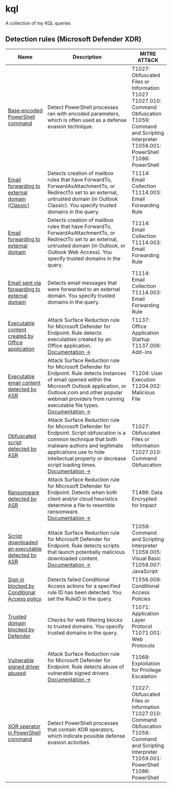 # kql

A collection of my KQL queries

## **Detection rules (Microsoft Defender XDR)**
|Name|Description|MITRE ATT&CK|
|-|-|-|
|[Base encoded PowerShell command](./detection-rules/Base-encoded-PowerShell-command/query.kql)|Detect PowerShell processes ran with encoded parameters, which is often used as a defense evasion technique.|T1027: Obfuscated Files or Information </br> T1027 T1027.010: Command Obfuscation </br> T1059: Command and Scripting Interpreter </br> T1059.001: PowerShell </br> T1086: PowerShell|
|[Email forwarding to external domain (Classic)](./detection-rules/Email-forwarding-to-external-domain-\(Classic\)/query.kql)|Detects creation of mailbox rules that have ForwardTo, ForwardAsAttachmentTo, or RedirectTo set to an external, untrusted domain (in Outlook Classic). You specify trusted domains in the query.|T1114: Email Collection </br> T1114.003: Email Forwarding Rule|
|[Email forwarding to external domain](./detection-rules/Email-forwarding-to-external-domain/query.kql)|Detects creation of mailbox rules that have ForwardTo, ForwardAsAttachmentTo, or RedirectTo set to an external, untrusted domain (in Outlook, or Outlook Web Access). You specify trusted domains in the query.|T1114: Email Collection </br> T1114.003: Email Forwarding Rule|
|[Email sent via forwarding to external domain](./detection-rules/Email-sent-via-forwarding-to-external-domain/query.kql)|Detects email messages that were forwarded to an external domain. You specify trusted domains in the query.|T1114: Email Collection </br> T1114.003: Email Forwarding Rule|
|[Executable content created by Office application](./detection-rules/Executable-content-created-by-Office-application-detected-by-ASR/query.kql)|Attack Surface Reduction rule for Microsoft Defender for Endpoint. Rule detects executables created by an Office application. </br>[Documentation &rarr;](https://learn.microsoft.com/en-us/defender-endpoint/attack-surface-reduction-rules-reference#block-office-applications-from-creating-executable-content)|T1137: Office Application Startup  </br> T1137.006: Add-ins|
|[Executable email content detected by ASR](./detection-rules/Executable-email-content-detected-by-ASR/query.kql)|Attack Surface Reduction rule for Microsoft Defender for Endpoint. Rule detects instances of email opened within the Microsoft Outlook application, or Outlook.com and other popular webmail providers from running executable file types. </br>[Documentation &rarr;](https://learn.microsoft.com/en-us/defender-endpoint/attack-surface-reduction-rules-reference#block-executable-content-from-email-client-and-webmail)|T1204: User Execution </br> T1204.002: Malicious File|
|[Obfuscated script detected by ASR](./detection-rules/Obfuscated-script-detected-by-ASR/query.kql)|Attack Surface Reduction rule for Microsoft Defender for Endpoint. Script obfuscation is a common technique that both malware authors and legitimate applications use to hide intellectual property or decrease script loading times.</br> [Documentation &rarr;](https://learn.microsoft.com/en-us/defender-endpoint/attack-surface-reduction-rules-reference#block-execution-of-potentially-obfuscated-scripts)|T1027: Obfuscated Files or Information </br> T1027.010: Command Obfuscation|
|[Ransomware detected by ASR](./detection-rules/Ransomware-detected-by-ASR/query.kql)|Attack Surface Reduction rule for Microsoft Defender for Endpoint. Detects when both client and/or cloud heuristics determine a file to resemble ransomware.</br>[Documentation &rarr;](https://learn.microsoft.com/en-us/defender-endpoint/attack-surface-reduction-rules-reference#use-advanced-protection-against-ransomware)|T1486: Data Encrypted for Impact|
|[Script downloaded an executable detected by ASR](./detection-rules/Script-downloaded-an-executable-detected-by-ASR/query.kql)|Attack Surface Reduction rule for Microsoft Defender for Endpoint. Rule detects scripts that launch potentially malicious downloaded content. </br>[Documentation &rarr;](https://learn.microsoft.com/en-us/defender-endpoint/attack-surface-reduction-rules-reference#block-javascript-or-vbscript-from-launching-downloaded-executable-content)|T1059: Command and Scripting Interpreter </br> T1059.005: Visual Basic </br> T1059.007: JavaScript|
|[Sign in blocked by Conditional Access policy](./detection-rules/Sign-in-blocked-by-Conditional-Access-policy/query.kql)|Detects failed Conditional Access actions for a specified rule ID has been detected. You set the RuleID in the query.|T1556.009: Conditional Access Policies|
|[Trusted domain blocked by Defender](./detection-rules/Trusted-domain-blocked-by-Defender/query.kql)|Checks for web filtering blocks to trusted domains. You specify trusted domains in the query.|T1071: Application Layer Protocol </br> T1071.001: Web Protocols|
|[Vulnerable signed driver abused](./detection-rules/Vulnerable-signed-driver-abused/query.kql)|Attack Surface Reduction rule for Microsoft Defender for Endpoint. Rule detects abuse of vulnerable signed drivers </br>[Documentation &rarr;](https://learn.microsoft.com/en-us/defender-endpoint/attack-surface-reduction-rules-reference#block-abuse-of-exploited-vulnerable-signed-drivers)|T1068: Exploitation for Privilege Escalation|
|[XOR operator in PowerShell command](./detection-rules/XOR-operator-in-PowerShell-command/query.kql)|Detect PowerShell processes that contain XOR operators, which indicate possible defense evasion activities.|T1027: Obfuscated Files or Information </br> T1027.010: Command Obfuscation </br> T1059: Command and Scripting Interpreter </br> T1059.001: PowerShell </br> T1086: PowerShell|